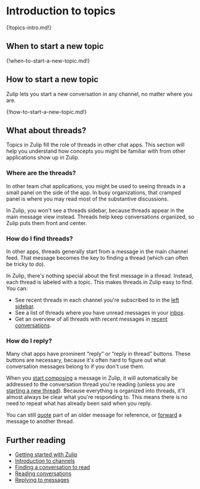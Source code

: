 # Introduction to topics

{!topics-intro.md!}

## When to start a new topic

{!when-to-start-a-new-topic.md!}

## How to start a new topic

Zulip lets you start a new conversation in any channel, no matter where you are.

{!how-to-start-a-new-topic.md!}

## What about threads?

Topics in Zulip fill the role of threads in other chat apps. This
section will help you understand how concepts you might be familiar
with from other applications show up in Zulip.

### Where are the threads?

In other team chat applications, you might be used to seeing threads
in a small panel on the side of the app. In busy organizations, that
cramped panel is where you may read most of the substantive
discussions.

In Zulip, you won't see a threads sidebar, because threads appear in the main
message view instead. Threads help keep conversations organized, so Zulip puts
them front and center.

### How do I find threads?

In other apps, threads generally start from a message in the main channel feed.
That message becomes the key to finding a thread (which can often be tricky to
do).

In Zulip, there's nothing special about the first message in a thread. Instead,
each thread is labeled with a topic. This makes threads in Zulip easy to find.
You can:

- See recent threads in each channel you're subscribed to in the [left
  sidebar](/help/left-sidebar).
- See a list of threads where you have unread messages in your
  [inbox](/help/inbox).
- Get an overview of all threads with recent messages in [recent
  conversations](/help/recent-conversations).

### How do I reply?

Many chat apps have prominent “reply” or “reply in thread” buttons. These
buttons are necessary, because it's often hard to figure out what conversation
messages belong to if you don't use them.

When you [start composing](/help/replying-to-messages) a message in Zulip, it
will automatically be addressed to the conversation thread you're reading
(unless you are [starting a new
thread](/help/introduction-to-topics#how-to-start-a-new-topic)). Because
everything is organized into threads, it'll almost always be clear what you're
responding to. This means there is no need to repeat what has already been said
when you reply.

You can still [quote](/help/quote-or-forward-a-message#quote-a-message) part of
an older message for reference, or
[forward](/help/quote-or-forward-a-message#forward-a-message) a message to
another thread.


## Further reading

* [Getting started with Zulip](/help/getting-started-with-zulip)
* [Introduction to channels](/help/introduction-to-channels)
* [Finding a conversation to read](/help/finding-a-conversation-to-read)
* [Reading conversations](/help/reading-conversations)
* [Replying to messages](/help/replying-to-messages)
